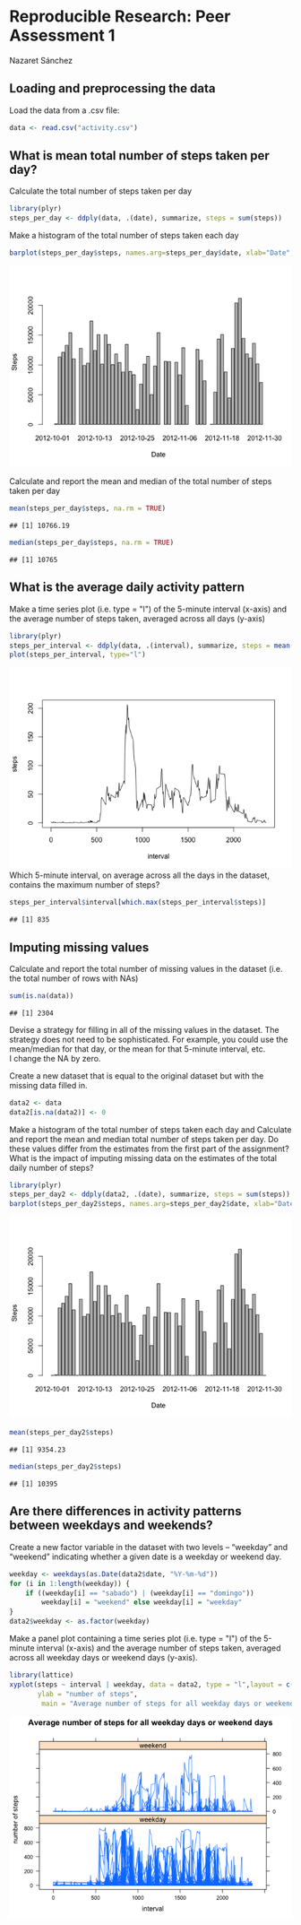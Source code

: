 # Reproducible Research: Peer Assessment 1
Nazaret Sánchez  


## Loading and preprocessing the data
Load the data from a .csv file:   

```r
data <- read.csv("activity.csv")
```

## What is mean total number of steps taken per day?
Calculate the total number of steps taken per day  

```r
library(plyr)
steps_per_day <- ddply(data, .(date), summarize, steps = sum(steps))
```

Make a histogram of the total number of steps taken each day  

```r
barplot(steps_per_day$steps, names.arg=steps_per_day$date, xlab="Date", ylab="Steps")
```

![](PA1_template_files/figure-html/unnamed-chunk-3-1.png) 

Calculate and report the mean and median of the total number of steps taken per day  

```r
mean(steps_per_day$steps, na.rm = TRUE)
```

```
## [1] 10766.19
```

```r
median(steps_per_day$steps, na.rm = TRUE)
```

```
## [1] 10765
```

## What is the average daily activity pattern
Make a time series plot (i.e. type = "l") of the 5-minute interval (x-axis) and the average number of steps taken, averaged across all days (y-axis)

```r
library(plyr)
steps_per_interval <- ddply(data, .(interval), summarize, steps = mean(steps, na.rm = TRUE))
plot(steps_per_interval, type="l")
```

![](PA1_template_files/figure-html/unnamed-chunk-5-1.png) 
Which 5-minute interval, on average across all the days in the dataset, contains the maximum number of steps?

```r
steps_per_interval$interval[which.max(steps_per_interval$steps)]
```

```
## [1] 835
```

## Imputing missing values
Calculate and report the total number of missing values in the dataset (i.e. the total number of rows with NAs)

```r
sum(is.na(data))
```

```
## [1] 2304
```
Devise a strategy for filling in all of the missing values in the dataset. The strategy does not need to be sophisticated. For example, you could use the mean/median for that day, or the mean for that 5-minute interval, etc.    
I change the NA by zero.   
   
Create a new dataset that is equal to the original dataset but with the missing data filled in.  

```r
data2 <- data
data2[is.na(data2)] <- 0
```
Make a histogram of the total number of steps taken each day and Calculate and report the mean and median total number of steps taken per day. Do these values differ from the estimates from the first part of the assignment? What is the impact of imputing missing data on the estimates of the total daily number of steps?

```r
library(plyr)
steps_per_day2 <- ddply(data2, .(date), summarize, steps = sum(steps))
barplot(steps_per_day2$steps, names.arg=steps_per_day2$date, xlab="Date", ylab="Steps")
```

![](PA1_template_files/figure-html/unnamed-chunk-9-1.png) 

```r
mean(steps_per_day2$steps)
```

```
## [1] 9354.23
```

```r
median(steps_per_day2$steps)
```

```
## [1] 10395
```

## Are there differences in activity patterns between weekdays and weekends?
Create a new factor variable in the dataset with two levels – “weekday” and “weekend” indicating whether a given date is a weekday or weekend day.

```r
weekday <- weekdays(as.Date(data2$date, "%Y-%m-%d"))
for (i in 1:length(weekday)) {
    if ((weekday[i] == "sabado") | (weekday[i] == "domingo")) 
        weekday[i] = "weekend" else weekday[i] = "weekday"
}
data2$weekday <- as.factor(weekday)
```

Make a panel plot containing a time series plot (i.e. type = "l") of the 5-minute interval (x-axis) and the average number of steps taken, averaged across all weekday days or weekend days (y-axis). 

```r
library(lattice)
xyplot(steps ~ interval | weekday, data = data2, type = "l",layout = c(1, 2), 
       ylab = "number of steps", 
        main = "Average number of steps for all weekday days or weekend days")
```

![](PA1_template_files/figure-html/unnamed-chunk-11-1.png) 
